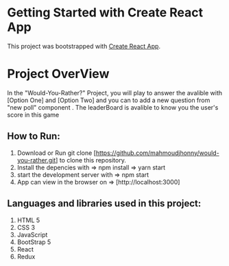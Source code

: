 # Getting Started with Create React App

This project was bootstrapped with [Create React App](https://github.com/facebook/create-react-app).

# Project OverView
In the "Would-You-Rather?" Project, you will play to answer the avalible with [Option One] and [Option Two] and you can to add a new question from "new poll" component . The leaderBoard is avalible to know you the user's score in this game

## How to Run:
1. Download or Run git clone [https://github.com/mahmoudjhonny/would-you-rather.git] to clone this repository.
2. Install the depencies with => npm install 
                              => yarn start
3. start the development server with => npm start
4. App can view in the browser on => [http://localhost:3000]

## Languages and libraries used in this project:
1. HTML 5
2. CSS 3
3. JavaScript
4. BootStrap 5
5. React
6. Redux